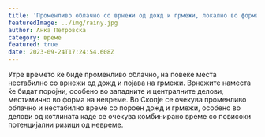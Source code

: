 ```yaml
---
title: 'Променливо облачно со врнежи од дожд и грмежи, локално во форма на невреме - 25-09-2023'
featuredImage: ../img/rainy.jpg
author: Анка Петровска
category: време
featured: true
date: 2023-09-24T17:24:54.608Z
---
```

Утре времето ќе биде променливо облачно, на повеќе места нестабилно со врнежи од дожд и појава на грмежи. Врнежите наместа ќе бидат поројни, особено во западните и централните делови, местимично во форма на невреме. Во Скопје се очекува променливо облачно и нестабилно време со пороен дожд и грмежи, особено во делови од котлината каде се очекува комбинирано време со повисоки потенцијални ризици од невреме.
